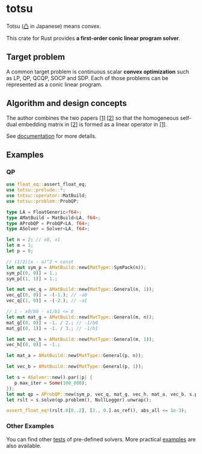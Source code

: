 # totsu

Totsu ([凸](http://www.decodeunicode.org/en/u+51F8) in Japanese) means convex.

This crate for Rust provides **a first-order conic linear program solver**.

## Target problem

A common target problem is continuous scalar **convex optimization** such as LP, QP, QCQP, SOCP and SDP.
Each of those problems can be represented as a conic linear program.

## Algorithm and design concepts

The author combines the two papers
[\[1\]](https://ieeexplore.ieee.org/abstract/document/6126441)
[\[2\]](https://arxiv.org/abs/1312.3039)
so that the homogeneous self-dual embedding matrix in [\[2\]](https://arxiv.org/abs/1312.3039)
is formed as a linear operator in [\[1\]](https://ieeexplore.ieee.org/abstract/document/6126441).

See [documentation](https://docs.rs/totsu/) for more details.

## Examples
### QP

```rust
use float_eq::assert_float_eq;
use totsu::prelude::*;
use totsu::operator::MatBuild;
use totsu::problem::ProbQP;

type LA = FloatGeneric<f64>;
type AMatBuild = MatBuild<LA, f64>;
type AProbQP = ProbQP<LA, f64>;
type ASolver = Solver<LA, f64>;

let n = 2; // x0, x1
let m = 1;
let p = 0;

// (1/2)(x - a)^2 + const
let mut sym_p = AMatBuild::new(MatType::SymPack(n));
sym_p[(0, 0)] = 1.;
sym_p[(1, 1)] = 1.;

let mut vec_q = AMatBuild::new(MatType::General(n, 1));
vec_q[(0, 0)] = -(-1.); // -a0
vec_q[(1, 0)] = -(-2.); // -a1

// 1 - x0/b0 - x1/b1 <= 0
let mut mat_g = AMatBuild::new(MatType::General(m, n));
mat_g[(0, 0)] = -1. / 2.; // -1/b0
mat_g[(0, 1)] = -1. / 3.; // -1/b1

let mut vec_h = AMatBuild::new(MatType::General(m, 1));
vec_h[(0, 0)] = -1.;

let mat_a = AMatBuild::new(MatType::General(p, n));

let vec_b = AMatBuild::new(MatType::General(p, 1));

let s = ASolver::new().par(|p| {
   p.max_iter = Some(100_000);
});
let mut qp = AProbQP::new(sym_p, vec_q, mat_g, vec_h, mat_a, vec_b, s.par.eps_zero);
let rslt = s.solve(qp.problem(), NullLogger).unwrap();

assert_float_eq!(rslt.0[0..2], [2., 0.].as_ref(), abs_all <= 1e-3);
```

### Other Examples

You can find other [tests](https://github.com/convexbrain/Totsu/tree/master/solver_rust_conic/tests) of pre-defined solvers.
More practical [examples](https://github.com/convexbrain/Totsu/tree/master/examples) are also available.
